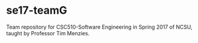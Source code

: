 # se17-teamG
Team repository for CSC510-Software Engineering in Spring 2017 of NCSU, taught by Professor Tim Menzies.
